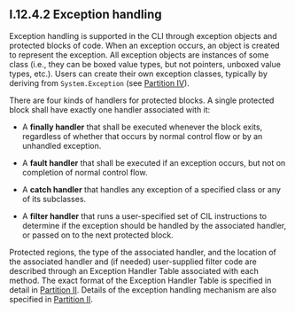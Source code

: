 ## I.12.4.2 Exception handling

Exception handling is supported in the CLI through exception objects and protected blocks of code. When an exception occurs, an object is created to represent the exception. All exception objects are instances of some class (i.e., they can be boxed value types, but not pointers, unboxed value types, etc.). Users can create their own exception classes, typically by deriving from `System.Exception` (see [Partition IV](#todo-missing-hyperlink)).

There are four kinds of handlers for protected blocks. A single protected block shall have exactly one handler associated with it:

 * A **finally handler** that shall be executed whenever the block exits, regardless of whether that occurs by normal control flow or by an unhandled exception.

 * A **fault handler** that shall be executed if an exception occurs, but not on completion of normal control flow.

 * A **catch handler** that handles any exception of a specified class or any of its subclasses.

 * A **filter handler** that runs a user-specified set of CIL instructions to determine if the exception should be handled by the associated handler, or passed on to the next protected block.

Protected regions, the type of the associated handler, and the location of the associated handler and (if needed) user-supplied filter code are described through an Exception Handler Table associated with each method. The exact format of the Exception Handler Table is specified in detail in [Partition II](i.12.4.2-exception-handling.md). Details of the exception handling mechanism are also specified in [Partition II](i.12.4.2-exception-handling.md).
